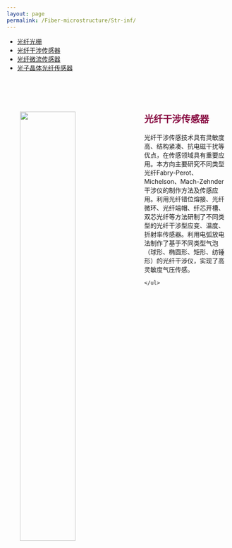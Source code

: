 ```yaml
---
layout: page
permalink: /Fiber-microstructure/Str-inf/
---
```


<div class="navbar center fifth">
<ul>
    <li><a href="{{ "/Fiber-microstructure" | prepend: site.baseurl }}">光纤光栅</a></li>
    <li class="active"><a href="{{ "/Str-inf" | prepend: "/Fiber-microstructure" | prepend: site.baseurl }}">光纤干涉传感器</a></li>
    <li><a href="{{ "/Str-flu" | prepend: "/Fiber-microstructure" | prepend: site.baseurl }}">光纤微流传感器</a></li>
    <li><a href="{{ "/Str-PCF" | prepend: "/Fiber-microstructure" | prepend: site.baseurl }}">光子晶体光纤传感器</a></li>
</ul>
</div>
<br>

<div class="wrap clearfix">
    <img src="{{ site.baseurl }}/images/qipao-800x439.jpg" style="float: left; width: 50%; margin: 15px; padding: 15px;" >
    <h2 style="color: #870A40;padding-top: 1.9rem;">光纤干涉传感器</h2> 
    <ul>
    光纤干涉传感技术具有灵敏度高、结构紧凑、抗电磁干扰等优点，在传感领域具有重要应用。本方向主要研究不同类型光纤Fabry-Perot、Michelson、Mach-Zehnder干涉仪的制作方法及传感应用。利用光纤错位熔接、光纤微环、光纤端帽、纤芯开槽、双芯光纤等方法研制了不同类型的光纤干涉型应变、温度、折射率传感器。利用电弧放电法制作了基于不同类型气泡（球形、椭圆形、矩形、纺锤形）的光纤干涉仪，实现了高灵敏度气压传感。
       
    </ul>
</div>

